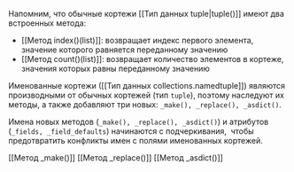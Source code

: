 
Напомним, что обычные кортежи [[Тип данных tuple|tuple()]] имеют два встроенных метода:

- [[Метод index()(list)]]: возвращает индекс первого элемента, значение которого равняется переданному значению
- [[Метод count()(list)]]: возвращает количество элементов в кортеже, значения которых равны переданному значению

Именованные кортежи ([[Тип данных collections.namedtuple]]) являются производными от обычных кортежей (тип `tuple`), поэтому наследуют их методы, а также добавляют три новых: `_make(), _replace(), _asdict()`.

Имена новых методов (`_make(), _replace(), _asdict()`) и атрибутов (`_fields, _field_defaults`) начинаются с подчеркивания,  чтобы предотвратить конфликты имен с полями именованных кортежей.

[[Метод _make()]]
[[Метод _replace()]]
[[Метод _asdict()]]